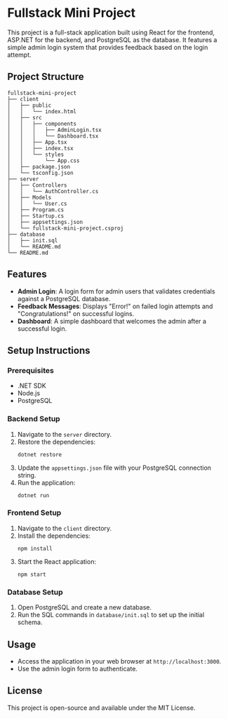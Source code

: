 # Fullstack Mini Project

This project is a full-stack application built using React for the frontend, ASP.NET for the backend, and PostgreSQL as the database. It features a simple admin login system that provides feedback based on the login attempt.

## Project Structure

```
fullstack-mini-project
├── client
│   ├── public
│   │   └── index.html
│   ├── src
│   │   ├── components
│   │   │   ├── AdminLogin.tsx
│   │   │   └── Dashboard.tsx
│   │   ├── App.tsx
│   │   ├── index.tsx
│   │   └── styles
│   │       └── App.css
│   ├── package.json
│   └── tsconfig.json
├── server
│   ├── Controllers
│   │   └── AuthController.cs
│   ├── Models
│   │   └── User.cs
│   ├── Program.cs
│   ├── Startup.cs
│   ├── appsettings.json
│   └── fullstack-mini-project.csproj
├── database
│   ├── init.sql
│   └── README.md
└── README.md
```

## Features

- **Admin Login**: A login form for admin users that validates credentials against a PostgreSQL database.
- **Feedback Messages**: Displays "Error!" on failed login attempts and "Congratulations!" on successful logins.
- **Dashboard**: A simple dashboard that welcomes the admin after a successful login.

## Setup Instructions

### Prerequisites

- .NET SDK
- Node.js
- PostgreSQL

### Backend Setup

1. Navigate to the `server` directory.
2. Restore the dependencies:
   ```
   dotnet restore
   ```
3. Update the `appsettings.json` file with your PostgreSQL connection string.
4. Run the application:
   ```
   dotnet run
   ```

### Frontend Setup

1. Navigate to the `client` directory.
2. Install the dependencies:
   ```
   npm install
   ```
3. Start the React application:
   ```
   npm start
   ```

### Database Setup

1. Open PostgreSQL and create a new database.
2. Run the SQL commands in `database/init.sql` to set up the initial schema.

## Usage

- Access the application in your web browser at `http://localhost:3000`.
- Use the admin login form to authenticate.

## License

This project is open-source and available under the MIT License.